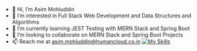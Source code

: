 - 👋 Hi, I’m Asim Mohiuddin
- 👀 I’m interested in Full Stack Web Development and Data Structures and Algorithms
- 🌱 I’m currently learning JEST Testing with MERN Stack and Spring Boot
- 💞️ I’m looking to collaborate on MERN Stack and Spring Boot Projects
- 📫 Reach me at asim.mohiuddin@humancloud.co.in
[![My Skills](https://skillicons.dev/icons?i=js,ts,jquery,html,css,bootstrap,react,redux,nodejs,express,mongodb,discordjs,bots,jest,docker,linux,java,spring,postgres,redis,py)](https://skillicons.dev)
<!---
MoAsimMohiuddin-HC/MoAsimMohiuddin-HC is a ✨ special ✨ repository because its `README.md` (this file) appears on your GitHub profile.
You can click the Preview link to take a look at your changes.
--->

